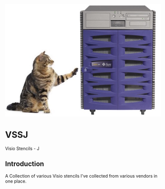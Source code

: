 ![alt tag](https://raw.githubusercontent.com/richardatlateralblast/vssj/master/vss.png)

VSSJ
====

Visio Stencils -  J

Introduction
------------

A Collection of various Visio stencils I've collected from various vendors in one place.
